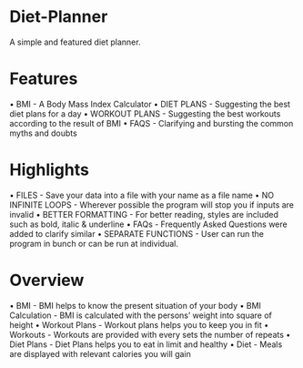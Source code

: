 # Diet-Planner
A simple and featured diet planner.

# Features
• BMI - A Body Mass Index Calculator
• DIET PLANS - Suggesting the best diet plans for a day
• WORKOUT PLANS - Suggesting the best workouts according to the result of BMI
• FAQS - Clarifying and bursting the common myths and doubts

# Highlights
• FILES - Save your data into a file with your name as a file name
• NO INFINITE LOOPS - Wherever possible the program will stop you if inputs are invalid
• BETTER FORMATTING - For better reading, styles are included such as bold, italic & underline
• FAQs - Frequently Asked Questions were added to clarify similar
• SEPARATE FUNCTIONS - User can run the program in bunch or can be run at individual.

# Overview
• BMI - BMI helps to know the present situation of your body
• BMI Calculation - BMI is calculated with the persons’ weight into square of height
• Workout Plans - Workout plans helps you to keep you in fit
• Workouts - Workouts are provided with every sets the number of repeats
• Diet Plans - Diet Plans helps you to eat in limit and healthy
• Diet - Meals are displayed with relevant calories you will gain
